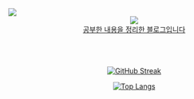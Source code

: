 <img src="https://capsule-render.vercel.app/api?type=waving&color=auto&height=200&section=header&text=Developer-Jiggy&fontSize=70" />

<div align="center">
  <a href="https://foreveryoung97.tistory.com/" target="_blank"> <img src="https://img.shields.io/badge/Tistory-black?style=flat&logo=Tistory&logoColor=white"/> 
 <br>
 공부한 내용을 정리한 블로그입니다
<br><br><br><br>
<!--
<a href="https://foreveryoung97.tistory.com/" target="_blank"><img src="https://img.shields.io/badge/뱃지레이블-배경색?style=뱃지모양&logo=로고&logoColor=로고색상"/></a>3178C6
-->


    
[![GitHub Streak](https://github-readme-streak-stats.herokuapp.com/?user=Jiggy97&theme=defualt)](https://git.io/streak-stats)
<br>
<!--
![](https://github-profile-summary-cards.vercel.app/api/cards/profile-details?username=Jiggy97&)
-->

[![Top Langs](https://github-readme-stats.vercel.app/api/top-langs/?username=Jiggy97&hide_progress=true&theme=defualt)](https://github.com/Jiggy97/github-readme-stats)
</div>

